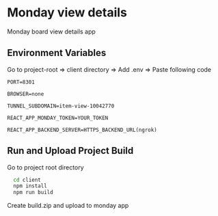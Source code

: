 # Monday view details

Monday board view details app

## Environment Variables

Go to project-root => client directory => Add .env => Paste following code

`PORT=8301`

`BROWSER=none`

`TUNNEL_SUBDOMAIN=item-view-10042770`

`REACT_APP_MONDAY_TOKEN=YOUR_TOKEN`

`REACT_APP_BACKEND_SERVER=HTTPS_BACKEND_URL(ngrok)`

## Run and Upload Project Build

Go to project root directory

```bash
  cd client
  npm install
  npm run build
```

Create build.zip and upload to monday app
